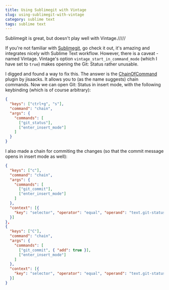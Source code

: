 ```yaml
---
title: Using Sublimegit with Vintage
slug: using-sublimegit-with-vintage
category: sublime text
tags: sublime text
---
```


Sublimegit is great, but doesn't play well with Vintage./////

If you're not familiar with [Sublimegit](https://sublimegit.net/), go check it out, it's amazing and integrates nicely with Sublime Text workflow. However, there is a caveat - named Vintage. Vintage's option `vintage_start_in_command_mode` (which I have set to `true`) makes opening the Git: Status rather unusable.

I digged and found a way to fix this. The answer is the [ChainOfCommand](https://github.com/jisaacks/ChainOfCommand) plugin by jisaacks. It allows you to (as the name suggests) chain commands. Now we can open Git: Status in insert mode, with the following keybinding (which is of course arbitrary):

```json
{
  "keys": ["ctrl+g", "s"],
  "command": "chain",
  "args": {
    "commands": [
      ["git_status"],
      ["enter_insert_mode"]
    ]
  }
}
```

I also made a chain for commiting the changes (so that the commit message opens in insert mode as well):

```json
{
  "keys": ["c"],
  "command": "chain",
  "args": {
    "commands": [
      ["git_commit"],
      ["enter_insert_mode"]
    ]
  },
  "context": [{
    "key": "selector", "operator": "equal", "operand": "text.git-status"
  }]
},
{
  "keys": ["C"],
  "command": "chain",
  "args": {
    "commands": [
      ["git_commit", { "add": true }],
      ["enter_insert_mode"]
    ]
  },
  "context": [{
    "key": "selector", "operator": "equal", "operand": "text.git-status"
  }]
}
```
